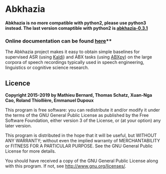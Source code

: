 # Abkhazia

**Abkhazia is no more compatible with python2, please use python3 instead. The
last version comaptible with python2 is
[abkhazia-0.3.1](https://github.com/bootphon/abkhazia/releases/tag/v0.3.1)**

### Online documentation can be found [here](https://coml.lscp.ens.fr/docs/abkhazia)**

The Abkhazia project makes it easy to obtain simple baselines for
supervised ASR (using [Kaldi](http://kaldi-asr.org)) and ABX tasks
(using [ABXpy](https://github.com/bootphon/ABXpy)) on the large corpora
of speech recordings typically used in speech engineering, linguistics
or cognitive science research.


## Licence

**Copyright 2015-2019 by Mathieu Bernard, Thomas Schatz, Xuan-Nga Cao, Roland
Thiollière, Emmanuel Dupoux**

This program is free software: you can redistribute it and/or modify
it under the terms of the GNU General Public License as published by
the Free Software Foundation, either version 3 of the License, or
(at your option) any later version.

This program is distributed in the hope that it will be useful,
but WITHOUT ANY WARRANTY; without even the implied warranty of
MERCHANTABILITY or FITNESS FOR A PARTICULAR PURPOSE.  See the
GNU General Public License for more details.

You should have received a copy of the GNU General Public License
along with this program.  If not, see <http://www.gnu.org/licenses/>.
